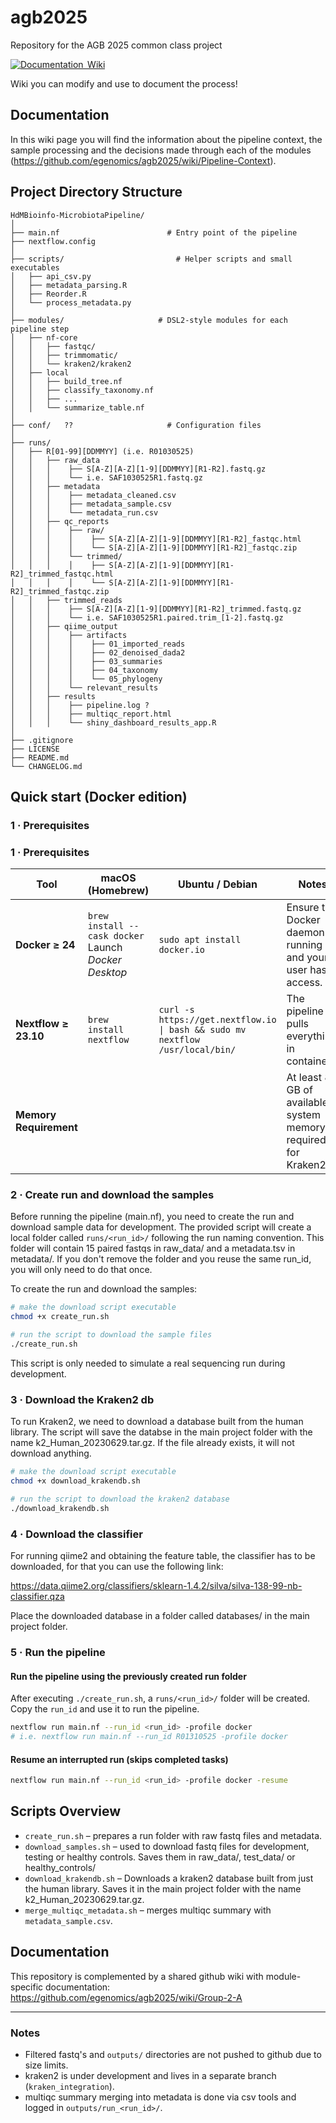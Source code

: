 # agb2025
Repository for the AGB 2025 common class project

[![Documentation  Wiki](https://img.shields.io/static/v1?label=Documentation&message=Wiki&labelColor=black&color=blue&logo=github&logoColor=white)](https://github.com/egenomics/agb2025/wiki)


Wiki you can modify and use to document the process!

## Documentation

In this wiki page you will find the information about the pipeline context, the sample processing and the decisions made through each of the modules (https://github.com/egenomics/agb2025/wiki/Pipeline-Context).

## Project Directory Structure

```text
HdMBioinfo-MicrobiotaPipeline/
│
├── main.nf                        # Entry point of the pipeline
├── nextflow.config
│
├── scripts/                         # Helper scripts and small executables
│   ├── api_csv.py
│   ├── metadata_parsing.R
│   ├── Reorder.R
│   └── process_metadata.py
│
├── modules/                     # DSL2-style modules for each pipeline step
│   ├── nf-core
│   │   ├── fastqc/
│   │   ├── trimmomatic/
│   │   └── kraken2/kraken2
│   ├── local
│   │   ├── build_tree.nf
│   │   ├── classify_taxonomy.nf
│   │   ├── ...
│   │   └── summarize_table.nf
│
├── conf/   ??                     # Configuration files
│
├── runs/
│   ├── R[01-99][DDMMYY] (i.e. R01030525)
│   │   ├── raw_data
│   │   │    ├── S[A-Z][A-Z][1-9][DDMMYY][R1-R2].fastq.gz
│   │   │    └── i.e. SAF1030525R1.fastq.gz
│   │   ├── metadata
│   │   │    ├── metadata_cleaned.csv
│   │   │    ├── metadata_sample.csv
│   │   │    └── metadata_run.csv
│   │   ├── qc_reports
│   │   │    ├── raw/
│   │   │    │    ├── S[A-Z][A-Z][1-9][DDMMYY][R1-R2]_fastqc.html
│   │   │    │    └── S[A-Z][A-Z][1-9][DDMMYY][R1-R2]_fastqc.zip
│   │   │    └── trimmed/
│   │   │    │    ├── S[A-Z][A-Z][1-9][DDMMYY][R1-R2]_trimmed_fastqc.html
│   │   │    │    └── S[A-Z][A-Z][1-9][DDMMYY][R1-R2]_trimmed_fastqc.zip
│   │   ├── trimmed_reads
│   │   │    ├── S[A-Z][A-Z][1-9][DDMMYY][R1-R2]_trimmed.fastq.gz
│   │   │    └── i.e. SAF1030525R1.paired.trim_[1-2].fastq.gz
│   │   ├── qiime_output
│   │   │    ├── artifacts
│   │   │    │    ├── 01_imported_reads
│   │   │    │    ├── 02_denoised_dada2
│   │   │    │    ├── 03_summaries
│   │   │    │    ├── 04_taxonomy
│   │   │    │    └── 05_phylogeny
│   │   │    └── relevant_results
│   │   ├── results
│   │   │    ├── pipeline.log ?
│   │   │    ├── multiqc_report.html
│   │   │    └── shiny_dashboard_results_app.R
│
├── .gitignore
├── LICENSE
├── README.md
└── CHANGELOG.md
```

## Quick start (Docker edition)

### 1 · Prerequisites

### 1 · Prerequisites

| Tool                   | macOS (Homebrew)                                                            | Ubuntu / Debian                                                           | Notes                                                         |
|------------------------|-----------------------------------------------------------------------------|---------------------------------------------------------------------------|---------------------------------------------------------------|
| **Docker ≥ 24**        | `brew install --cask docker`<br/>Launch *Docker Desktop*                     | `sudo apt install docker.io`                                              | Ensure the Docker daemon is running and your user has access. |
| **Nextflow ≥ 23.10**   | `brew install nextflow`                                                     | `curl -s https://get.nextflow.io \| bash && sudo mv nextflow /usr/local/bin/` | The pipeline pulls everything in containers.                |
| **Memory Requirement** |                                                                             |                                                                           | At least 8 GB of available system memory is required for Kraken2. |

### 2 · Create run and download the samples

Before running the pipeline (main.nf), you need to create the run and download sample data for development. The provided script will create a local folder called `runs/<run_id>/` following the run naming convention. This folder will contain 15 paired fastqs in raw_data/ and a metadata.tsv in metadata/. If you don't remove the folder and you reuse the same run_id, you will only need to do that once.

To create the run and download the samples:

```bash
# make the download script executable
chmod +x create_run.sh
```
```bash
# run the script to download the sample files
./create_run.sh
```

This script is only needed to simulate a real sequencing run during development.

### 3 · Download the Kraken2 db

To run Kraken2, we need to download a database built from the human library. The script will save the databse in the main project folder with the name k2_Human_20230629.tar.gz. If the file already exists, it will not download anything.

```bash
# make the download script executable
chmod +x download_krakendb.sh
```

```bash
# run the script to download the kraken2 database
./download_krakendb.sh
```

### 4 · Download the classifier

For running qiime2 and obtaining the feature table, the classifier has to be downloaded, for that you can use the following link:

https://data.qiime2.org/classifiers/sklearn-1.4.2/silva/silva-138-99-nb-classifier.qza

Place the downloaded database in a folder called databases/ in the main project folder.

### 5 · Run the pipeline

#### Run the pipeline using the previously created run folder
After executing `./create_run.sh`, a `runs/<run_id>/` folder will be created. Copy the `run_id` and use it to run the pipeline.

```bash
nextflow run main.nf --run_id <run_id> -profile docker
# i.e. nextflow run main.nf --run_id R01310525 -profile docker
```

#### Resume an interrupted run (skips completed tasks)
```bash
nextflow run main.nf --run_id <run_id> -profile docker -resume
```

## Scripts Overview
- `create_run.sh` – prepares a run folder with raw fastq files and metadata.
- `download_samples.sh` – used to download fastq files for development, testing or healthy controls. Saves them in raw_data/, test_data/ or healthy_controls/
- `download_krakendb.sh` – Downloads a kraken2 database built from just the human library. Saves it in the main project folder with the name k2_Human_20230629.tar.gz.
- `merge_multiqc_metadata.sh` – merges multiqc summary with `metadata_sample.csv`.

## Documentation

This repository is complemented by a shared github wiki with module-specific documentation:
https://github.com/egenomics/agb2025/wiki/Group-2-A

---

### Notes

- Filtered fastq's and `outputs/` directories are not pushed to github due to size limits.
- kraken2 is under development and lives in a separate branch (`kraken_integration`).
- multiqc summary merging into metadata is done via csv tools and logged in `outputs/run_<run_id>/`.
